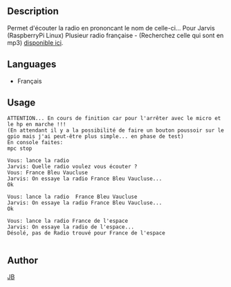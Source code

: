 <!---
IMPORTANT
=========
This README.md is displayed in the WebStore as well as within Jarvis app
Please do not change the structure of this file
Fill-in Description, Usage & Author sections
Make sure to rename the [en] folder into the language code your plugin is written in (ex: fr, es, de, it...)
For multi-language plugin:
- clone the language directory and translate commands/functions.sh
- optionally write the Description / Usage sections in several languages
-->
## Description
Permet d'écouter la radio en prononcant le nom de celle-ci... Pour Jarvis (RaspberryPi Linux)
Plusieur radio française - (Recherchez celle qui sont en mp3) [disponible ici](http://fluxradios.blogspot.fr/p/flux-radios-francaise.html).

## Languages

* Français


## Usage
```
ATTENTION... En cours de finition car pour l'arrêter avec le micro et le hp en marche !!!
(En attendant il y a la possibilité de faire un bouton poussoir sur le gpio mais j'ai peut-être plus simple... en phase de test)
En console faites:
mpc stop

Vous: lance la radio
Jarvis: Quelle radio voulez vous écouter ?
Vous: France Bleu Vaucluse
Jarvis: On essaye la radio France Bleu Vaucluse...
Ok

Vous: lance la radio  France Bleu Vaucluse
Jarvis: On essaye la radio France Bleu Vaucluse...
Ok

Vous: lance la radio France de l'espace 
Jarvis: On essaye la radio de l'espace...
Désolé, pas de Radio trouvé pour France de l'espace


```

## Author
[JB](https://github.com/Jean-Bernard-Hallez/jarvis-radio)
